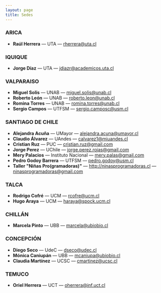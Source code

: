 ```yaml
---
layout: page
title: Sedes
---
```


### ARICA
* **Raúl Herrera** — UTA — <rherrera@uta.cl>
 
### IQUIQUE
* **Jorge Díaz** — UTA — <jdiazr@academicos.uta.cl>
 
### VALPARAISO
* **Miguel Solís** — UNAB — <miguel.solis@unab.cl>
* **Roberto León** — UNAB — <roberto.leon@unab.cl>
* **Romina Torres** — UNAB — <romina.torres@unab.cl>
* **Sergio Campos** — UTFSM — <sergio.camposc@usm.cl>
 
### SANTIAGO DE CHILE 
* **Alejandra Acuña** — UMayor —  <alejandra.acuna@umayor.cl>
* **Claudio Álvarez**  — UAndes — <calvarez1@miuandes.cl>
* **Cristian Ruz** — PUC — <cristian.ruz@gmail.com>
* **Jorge Perez** — UChile — <jorge.perez.rojas@gmail.com>
* **Mery Palacios** — Instituto Nacional — <mery.palas@gmail.com>
* **Pedro Godoy Barrera** — UTFSM — <pedro.godoy@usm.cl>
* **Taller "Niñas Pro(gramadoras)"** — <http://ninasprogramadoras.cl> — <ninasprogramadoras@gmail.com>
 
### TALCA
* **Rodrigo Cofré** — UCM — <rcofre@ucm.cl>
* **Hugo Araya** — UCM — <haraya@spock.ucm.cl>
 
### CHILLÁN
* **Marcela Pinto** — UBB — <marcela@ubiobio.cl>
 
### CONCEPCIÓN
* **Diego Seco** — UdeC — <dseco@udec.cl>
* **Mónica Caniupán** — UBB — <mcaniupa@ubiobio.cl>
* **Claudia Martínez** — UCSC — <cmartinez@ucsc.cl>
 
### TEMUCO
* **Oriel Herrera** — UCT — <oherrera@inf.uct.cl>
